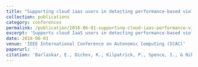 ```yaml
---
title: "Supporting cloud iaas users in detecting performance-based violation for streaming applications"
collection: publications
category: conferences
permalink: /publication/2018-06-01-supporting-cloud-iaas-performance-violation
excerpt: 'Supports cloud IaaS users in detecting performance-based violations for streaming applications, providing mechanisms to identify and respond to performance degradation.'
date: 2018-06-01
venue: 'IEEE International Conference on Autonomic Computing (ICAC)'
paperurl: ''
citation: 'Barlaskar, E., Dichev, K., Kilpatrick, P., Spence, I., & Nikolopoulos, D. S. (2018). &quot;Supporting cloud iaas users in detecting performance-based violation for streaming applications.&quot; In <i>2018 IEEE International Conference on Autonomic Computing (ICAC)</i>, 163-168.'
---
```

